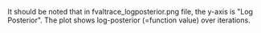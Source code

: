 It should be noted that in fvaltrace_logposterior.png file, the y-axis is "Log Posterior". The plot shows log-posterior (=function value) over iterations.
